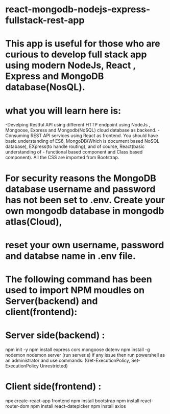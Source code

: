 # react-mongodb-nodejs-express-fullstack-rest-app

# This app is useful for those who are curious to develop full stack app using modern NodeJs, React , Express and MongoDB database(NosQL).
# what you will learn here is:

-Develping Restful API using different HTTP endpoint using NodeJs , Mongoose, Express and Mongodb(NoSQL) cloud database as backend.
-Consuming REST API services  using React as frontend.
You should have basic understanding of ES6, MongoDB(Which is document based NoSQL database), EXpress(to handle routing), and of course,  React(basic understanding of -
functional based component and Class based component).
All the CSS are imported from Bootstrap.
# For security reasons the MongoDB database username and password has not been set to .env. Create your own mongodb database in mongodb atlas(Cloud), 
# reset your own username, password and databse name in .env file.


# The following command has been used to import NPM moudles on Server(backend)  and client(frontend):

# Server side(backend) :

npm init -y
npm install express cors mongoose dotenv
npm install -g nodemon
nodemon server               (run server.s) if any issue then run powershell as an administrator and use commands: (Get-ExecutionPolicy,  Set-ExecutionPolicy Unrestricted) 

# Client side(frontend) :
npx create-react-app frontend
npm install bootstrap
npm install react-router-dom
npm install react-datepicker
npm install axios


